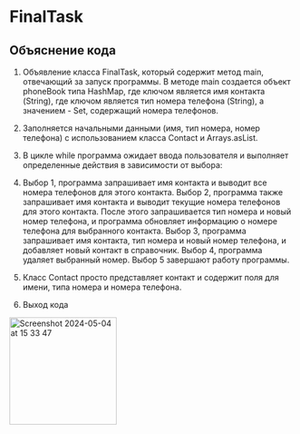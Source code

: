 # FinalTask

## Объяснение кода

1. Объявление класса FinalTask, который содержит метод main, отвечающий за запуск программы.
В методе main создается объект phoneBook типа HashMap, где ключом является имя контакта (String), где ключом является тип номера телефона (String), а значением - Set<String>, содержащий номера телефонов.
2. Заполняется начальными данными (имя, тип номера, номер телефона) с использованием класса Contact и Arrays.asList.
3. В цикле while программа ожидает ввода пользователя и выполняет определенные действия в зависимости от выбора:
4. Выбор 1, программа запрашивает имя контакта и выводит все номера телефонов для этого контакта.
Выбор 2, программа также запрашивает имя контакта и выводит текущие номера телефонов для этого контакта. После этого запрашивается тип номера и новый номер телефона, и программа обновляет информацию о номере телефона для выбранного контакта. 
Выбор 3, программа запрашивает имя контакта, тип номера и новый номер телефона, и добавляет новый контакт в справочник.
Выбор 4, программа удаляет выбранный номер. Выбор 5 завершают работу программы.
5. Класс Contact просто представляет контакт и содержит поля для имени, типа номера и номера телефона.

6. Выход кода

<img width="189" alt="Screenshot 2024-05-04 at 15 33 47" src="https://github.com/imalikov13943/FinalTask/assets/102352450/07ee706d-4ad9-4b68-a18d-a2164ff7faa6">
